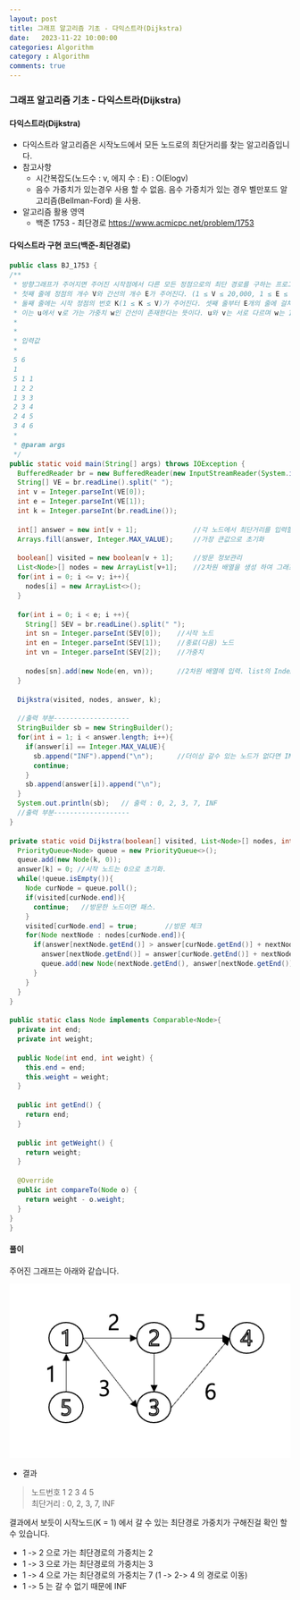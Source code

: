 ```yaml
---
layout: post
title: 그래프 알고리즘 기초 - 다익스트라(Dijkstra)
date:   2023-11-22 10:00:00
categories: Algorithm
category : Algorithm
comments: true 
---
```


### 그래프 알고리즘 기초 - 다익스트라(Dijkstra) 

#### 다익스트라(Dijkstra)

- 다익스트라 알고리즘은 시작노드에서 모든 노드로의 최단거리를 찾는 알고리즘입니다.
- 참고사항
  - 시간복잡도(노드수 : v, 에지 수 : E) : O(Elogv) 
  - 음수 가중치가 있는경우 사용 할 수 없음. 음수 가중치가 있는 경우 벨만포드 알고리즘(Bellman-Ford) 을 사용.
- 알고리즘 활용 영역
  - 백준 1753 - 최단경로 <https://www.acmicpc.net/problem/1753>

#### 다익스트라 구현 코드(백준-최단경로)

  ```java
 public class BJ_1753 {
  /**
   * 방향그래프가 주어지면 주어진 시작점에서 다른 모든 정점으로의 최단 경로를 구하는 프로그램을 작성하시오. 단, 모든 간선의 가중치는 10 이하의 자연수이다.
   * 첫째 줄에 정점의 개수 V와 간선의 개수 E가 주어진다. (1 ≤ V ≤ 20,000, 1 ≤ E ≤ 300,000) 모든 정점에는 1부터 V까지 번호가 매겨져 있다고 가정한다.
   * 둘째 줄에는 시작 정점의 번호 K(1 ≤ K ≤ V)가 주어진다. 셋째 줄부터 E개의 줄에 걸쳐 각 간선을 나타내는 세 개의 정수 (u, v, w)가 순서대로 주어진다.
   * 이는 u에서 v로 가는 가중치 w인 간선이 존재한다는 뜻이다. u와 v는 서로 다르며 w는 10 이하의 자연수이다. 서로 다른 두 정점 사이에 여러 개의 간선이 존재할 수도 있음에 유의한다.
   *
   *
   * 입력값
   *
   5 6
   1
   5 1 1
   1 2 2
   1 3 3
   2 3 4
   2 4 5
   3 4 6
   *
   * @param args
   */
  public static void main(String[] args) throws IOException {
    BufferedReader br = new BufferedReader(new InputStreamReader(System.in));
    String[] VE = br.readLine().split(" ");
    int v = Integer.parseInt(VE[0]);
    int e = Integer.parseInt(VE[1]);
    int k = Integer.parseInt(br.readLine());

    int[] answer = new int[v + 1];              //각 노드에서 최단거리를 입력할 결과 배열 (시작노드는 0으로, 나머지는 무한대(∞)로 입력한다.)
    Arrays.fill(answer, Integer.MAX_VALUE);     //가장 큰값으로 초기화

    boolean[] visited = new boolean[v + 1];     //방문 정보관리
    List<Node>[] nodes = new ArrayList[v+1];    //2차원 배열을 생성 하여 그래프 정보를 입력한다.
    for(int i = 0; i <= v; i++){
      nodes[i] = new ArrayList<>();
    }

    for(int i = 0; i < e; i ++){
      String[] SEV = br.readLine().split(" ");
      int sn = Integer.parseInt(SEV[0]);    //시작 노드
      int en = Integer.parseInt(SEV[1]);    //종료(다음) 노드
      int vn = Integer.parseInt(SEV[2]);    //가중치

      nodes[sn].add(new Node(en, vn));      //2차원 배열에 입력. list의 Index(sn) 가 노드 번호가 된다.
    }

    Dijkstra(visited, nodes, answer, k);

    //출력 부분-------------------
    StringBuilder sb = new StringBuilder();
    for(int i = 1; i < answer.length; i++){
      if(answer[i] == Integer.MAX_VALUE){
        sb.append("INF").append("\n");      //더이상 갈수 있는 노드가 없다면 INF 로 출력 (무한대(∞) 로 남아있다는 것은 더이상 갈 수 있는 노드가 없다는 것을 뜻함.)
        continue;
      }
      sb.append(answer[i]).append("\n");
    }
    System.out.println(sb);   // 출력 : 0, 2, 3, 7, INF
    //출력 부분-------------------
  }

  private static void Dijkstra(boolean[] visited, List<Node>[] nodes, int[] answer, int k) {
    PriorityQueue<Node> queue = new PriorityQueue<>();
    queue.add(new Node(k, 0));
    answer[k] = 0; //시작 노드는 0으로 초기화.
    while(!queue.isEmpty()){
      Node curNode = queue.poll();
      if(visited[curNode.end]){
        continue;   //방문한 노드이면 패스.
      }
      visited[curNode.end] = true;       //방문 체크
      for(Node nextNode : nodes[curNode.end]){
        if(answer[nextNode.getEnd()] > answer[curNode.getEnd()] + nextNode.weight){
          answer[nextNode.getEnd()] = answer[curNode.getEnd()] + nextNode.weight;    //가중치 업데이트
          queue.add(new Node(nextNode.getEnd(), answer[nextNode.getEnd()]));
        }
      }
    }
  }

  public static class Node implements Comparable<Node>{
    private int end;
    private int weight;

    public Node(int end, int weight) {
      this.end = end;
      this.weight = weight;
    }

    public int getEnd() {
      return end;
    }

    public int getWeight() {
      return weight;
    }

    @Override
    public int compareTo(Node o) {
      return weight - o.weight;
    }
  }
}
  ```

#### 풀이

주어진 그래프는 아래와 같습니다.

![1753_그래프](/Img/algorithm/baekjoon_1753.png)

* 결과
> 노드번호    1  2  3  4  5  
> 최단거리 :  0, 2, 3, 7, INF

결과에서 보듯이 시작노드(K = 1) 에서 갈 수 있는 최단경로 가중치가 구해진걸 확인 할 수 있습니다.

- 1 -> 2 으로 가는 최단경로의 가중치는 2
- 1 -> 3 으로 가는 최단경로의 가중치는 3
- 1 -> 4 으로 가는 최단경로의 가중치는 7 (1 -> 2-> 4 의 경로로 이동)
- 1 -> 5 는 갈 수 없기 때문에 INF

